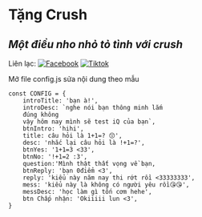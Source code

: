 # Tặng Crush
## _Một điều nho nhỏ tỏ tình với crush_

Liên lạc: 
[![Facebook](https://i.imgur.com/GRqy96ts.jpg)](https://www.facebook.com/nam.nodemy)
[![Tiktok](https://i.imgur.com/Nbfl1E7t.jpg)](https://www.tiktok.com/@manindev)

Mở file config.js sửa nội dung theo mẫu
```
const CONFIG = {
    introTitle: 'bạn à!',
    introDesc: `nghe nói bạn thông minh lắm
    đúng không
    vậy hôm nay mình sẽ test iQ của bạn`,
    btnIntro: 'hihi',
    title: câu hỏi là 1+1=? 😙',
    desc: 'nhắc lại câu hỏi là !+1=?',
    btnYes: '1+1=3 <33',
    btnNo: '!+1=2 :3',
    question:'Mình thật thất vọng về bạn,
    btnReply: 'bạn 0điểm <3',
    reply: 'kiểu này năm nay thi rớt rồi <33333333',
    mess: 'kiểu này là không có người yêu rồi😘😘',
    messDesc: 'học làm gì tốn cơm hehe',
    btn Chấp nhận: 'Okiiiii lun <3',
}

